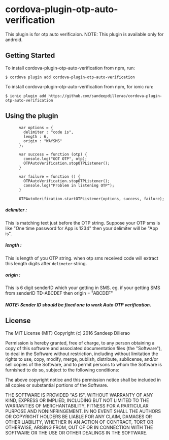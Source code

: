 # cordova-plugin-otp-auto-verification
This plugin is for otp auto verificaion.
NOTE: This plugin is available only for android.

## Getting Started

To install cordova-plugin-otp-auto-verification from npm, run:

```
$ cordova plugin add cordova-plugin-otp-auto-verification
```
To install cordova-plugin-otp-auto-verification from npm, for ionic run:

```
$ ionic plugin add https://github.com/sandeepdillerao/cordova-plugin-otp-auto-verification
```


## Using the plugin

```
      var options = {
        delimiter : "code is",
        length : 6,
        origin : "WAYSMS"
      };
      
      var success = function (otp) {
        console.log("GOT OTP", otp);
        OTPAutoVerification.stopOTPListener();
      }

      var failure = function () {
        OTPAutoVerification.stopOTPListener();
        console.log("Problem in listening OTP");
      }

      OTPAutoVerification.startOTPListener(options, success, failure);
```

##### delimiter :
This is matching text just before the OTP string.
Suppose your OTP sms is like "One time password for App is 1234"
then your delimiter will be "App is".

##### length : 
This is length of you OTP string. when otp sms received code will extract this length digits after `delimeter` string.

##### origin :
This is 6 digit senderID which your getting in SMS.
eg. if your getting SMS from senderID TD-ABCDEF then origin = "ABCDEF"

##### NOTE: Sender ID should be fixed one to work Auto OTP verification. 

## License

The MIT License (MIT)
Copyright (c) 2016 Sandeep Dillerao

Permission is hereby granted, free of charge, to any person obtaining a copy of this software and associated documentation files (the "Software"), to deal in the Software without restriction, including without limitation the rights to use, copy, modify, merge, publish, distribute, sublicense, and/or sell copies of the Software, and to permit persons to whom the Software is furnished to do so, subject to the following conditions:

The above copyright notice and this permission notice shall be included in all copies or substantial portions of the Software.

THE SOFTWARE IS PROVIDED "AS IS", WITHOUT WARRANTY OF ANY KIND, EXPRESS OR IMPLIED, INCLUDING BUT NOT LIMITED TO THE WARRANTIES OF MERCHANTABILITY, FITNESS FOR A PARTICULAR PURPOSE AND NONINFRINGEMENT. IN NO EVENT SHALL THE AUTHORS OR COPYRIGHT HOLDERS BE LIABLE FOR ANY CLAIM, DAMAGES OR OTHER LIABILITY, WHETHER IN AN ACTION OF CONTRACT, TORT OR OTHERWISE, ARISING FROM, OUT OF OR IN CONNECTION WITH THE SOFTWARE OR THE USE OR OTHER DEALINGS IN THE SOFTWARE.
